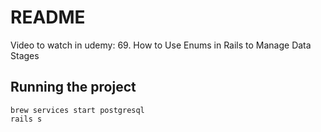 # README

Video to watch in udemy: 69. How to Use Enums in Rails to Manage Data Stages

## Running the project

```
brew services start postgresql
rails s
```